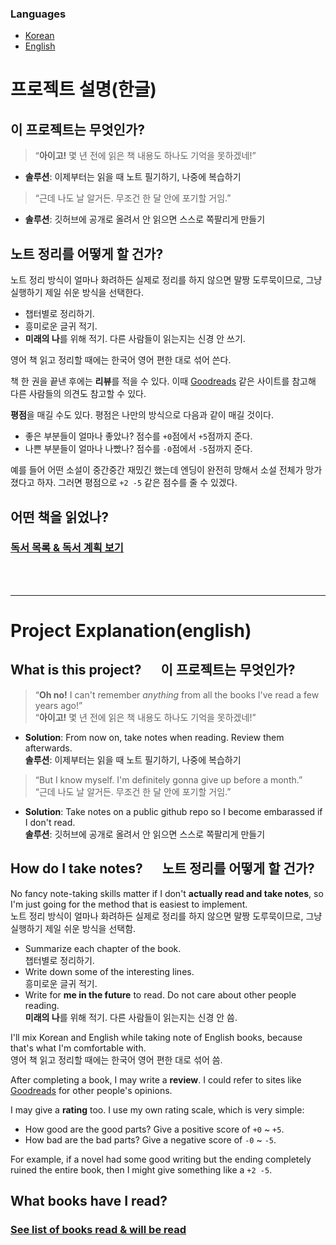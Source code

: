 ### Languages
- [Korean](#프로젝트-설명한글)
- [English](#project-explanationenglish)

# 프로젝트 설명(한글)

## 이 프로젝트는 무엇인가?

> &ldquo;**아이고!** 몇 년 전에 읽은 책 내용도 하나도 기억을 못하겠네!&rdquo;

- **솔루션**: 이제부터는 읽을 때 노트 필기하기, 나중에 복습하기

> &ldquo;근데 나도 날 알거든. 무조건 한 달 안에 포기할 거임.&rdquo;

- **솔루션**: 깃허브에 공개로 올려서 안 읽으면 스스로 쪽팔리게 만들기

## 노트 정리를 어떻게 할 건가?

노트 정리 방식이 얼마나 화려하든 실제로 정리를 하지 않으면 말짱 도루묵이므로, 그냥 실행하기 제일 쉬운 방식을 선택한다.

- 챕터별로 정리하기.
- 흥미로운 글귀 적기.
- **미래의 나**를 위해 적기. 다른 사람들이 읽는지는 신경 안 쓰기.

영어 책 읽고 정리할 때에는 한국어 영어 편한 대로 섞어 쓴다.

책 한 권을 끝낸 후에는 **리뷰**를 적을 수 있다. 이때 [Goodreads](https://www.goodreads.com/) 같은 사이트를 참고해 다른 사람들의 의견도 참고할 수 있다.

**평점**을 매길 수도 있다. 평점은 나만의 방식으로 다음과 같이 매길 것이다.

- 좋은 부분들이 얼마나 좋았나? 점수를 `+0`점에서 `+5`점까지 준다.
- 나쁜 부분들이 얼마나 나빴나? 점수를 `-0`점에서 `-5`점까지 준다.

예를 들어 어떤 소설이 중간중간 재밌긴 했는데 엔딩이 완전히 망해서 소설 전체가 망가졌다고 하자. 그러면 평점으로 `+2 -5` 같은 점수를 줄 수 있겠다.

## 어떤 책을 읽었나?

### [독서 목록 & 독서 계획 보기](./list.md)

<br><br>

---

# Project Explanation(english)

## What is this project? &emsp; 이 프로젝트는 무엇인가?

> &ldquo;**Oh no!** I can't remember _anything_ from all the books I've read a few years ago!&rdquo; <br> &ldquo;**아이고!** 몇 년 전에 읽은 책 내용도 하나도 기억을 못하겠네!&rdquo;

- **Solution**: From now on, take notes when reading. Review them afterwards.<br>**솔루션**: 이제부터는 읽을 때 노트 필기하기, 나중에 복습하기

> &ldquo;But I know myself. I'm definitely gonna give up before a month.&rdquo; <br> &ldquo;근데 나도 날 알거든. 무조건 한 달 안에 포기할 거임.&rdquo;

- **Solution**: Take notes on a public github repo so I become embarassed if I don't read. <br> **솔루션**: 깃허브에 공개로 올려서 안 읽으면 스스로 쪽팔리게 만들기

## How do I take notes? &emsp; 노트 정리를 어떻게 할 건가?

No fancy note-taking skills matter if I don't **actually read and take notes**, so I'm just going for the method that is easiest to implement. <br> 노트 정리 방식이 얼마나 화려하든 실제로 정리를 하지 않으면 말짱 도루묵이므로, 그냥 실행하기 제일 쉬운 방식을 선택함.

- Summarize each chapter of the book. <br> 챕터별로 정리하기.
- Write down some of the interesting lines. <br> 흥미로운 글귀 적기.
- Write for **me in the future** to read. Do not care about other people reading. <br> **미래의 나**를 위해 적기. 다른 사람들이 읽는지는 신경 안 씀.

I'll mix Korean and English while taking note of English books, because that's what I'm comfortable with. <br> 영어 책 읽고 정리할 때에는 한국어 영어 편한 대로 섞어 씀.

After completing a book, I may write a **review**. I could refer to sites like [Goodreads](https://www.goodreads.com/) for other people's opinions.

I may give a **rating** too. I use my own rating scale, which is very simple:

- How good are the good parts? Give a positive score of `+0` ~ `+5`.
- How bad are the bad parts? Give a negative score of `-0` ~ `-5`.

For example, if a novel had some good writing but the ending completely ruined the entire book, then I might give something like a `+2 -5`.

## What books have I read?

### [See list of books read & will be read](./list.md)
